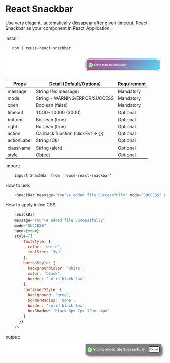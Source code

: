 # React Snackbar

Use very elegant, automatically dissapear after given timeout, React Snackbar as your component in React Application.

install:

       npm i reuse-react-snackbar


![React-Snackbar](https://raw.githubusercontent.com/bhar4t/reuse-react-component/main/snackbar.png "React-Snackbar")


|   Props       |       Detail (Default/Options)         |     Requirement   |
|---------------|---------------------------------------|-------------------|
|   message     |   String (No message)                 |     Mandatory     |
|   mode        |   String - WARNING/ERROR/SUCCESS      |     Mandatory     |
|   open        |   Boolean (false)                     |     Mandatory     |
|   timeout     |   1000-10000 (3000)                   |     Optional      |
|   bottom      |   Boolean (true)                      |     Optional      |
|   right       |   Boolean (true)                      |     Optional      |
|   action      |   Callback function (clickEvt => {})  |     Optional      |
|   actionLabel |   String (Ok)                         |     Optional      |
|   className   |   String (alert)                      |     Optional      |
|   style       |   Object                              |     Optional      |


import:

        import SnackBar from 'reuse-react-snackbar'
    

How to use:

```js
    <SnackBar message="You've added file Successfully" mode="SUCCESS" open={true} />
```

How to apply inline CSS:

```js
    <SnackBar
    message="You've added file Successfully"
    mode="SUCCESS"
    open={true}
    style={{
        textStyle: {
          color: 'white',
          fontSize: '3vh',
        },
        buttonStyle: {
          backgroundColor: 'white',
          color: 'black',
          border: 'solid black 2px'
        },
        containerStyle: {
          background: 'grey',
          borderRadius: 'none',
          border: 'solid black 0px',
          boxShadow: 'black 6px 7px 12px -4px'
        }
      }}
    />
```
output:
![React-Snackbar-Styled](https://raw.githubusercontent.com/bhar4t/reuse-react-component/main/styled.png "React-Snackbar-Styled")

    
